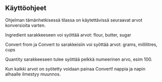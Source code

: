 ## Käyttöohjeet

Ohjelman tämänhetkisessä tilassa on käytettävissä seuraavat arvot konversioita varten.

Ingredient sarakkeeseen voi syöttää arvot: flour, butter, sugar

Convert from ja Convert to sarakkeisiin voi syöttää arvot: grams, millilitres, cups

Quantity sarakkeeseen tulee syöttää pelkkä numeerinen arvo, esim 100.

Kun kaikki arvot on syötetty voidaan painaa Convert! nappia ja napin alhaalle ilmestyy muunnos.